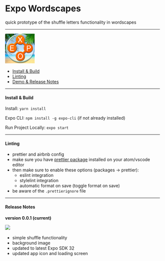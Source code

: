 # Expo Wordscapes

quick prototype of the shuffle letters functionality in wordscapes

---

<p align="left">
  <img src="assets/icon.png?raw=true" width="96" />
</p>


- [Install & Build](#install--build)
- [Linting](#linting)
- [Demo & Release Notes](#release-notes)

---

#### Install & Build

Install: `yarn install`

Expo CLI: `npm install -g expo-cli` (if not already installed)

Run Project Locally: `expo start`

---

#### Linting

- prettier and airbnb config
- make sure you have [prettier package](https://atom.io/packages/prettier-atom) installed on your atom/vscode editor
- then make sure to enable these options (packages → prettier):
  - eslint integration
  - stylelint integration
  - automatic format on save (toggle format on save)
- be aware of the `.prettierignore` file

---

#### Release Notes

**version 0.0.1 (current)**

<p align="left">
  <img src="creative/releases/expo-wordscapes-0.0.1.gif?raw=true" width="320" />
</p>

- simple shuffle functionality
- background image
- updated to latest Expo SDK 32
- updated app icon and loading screen
